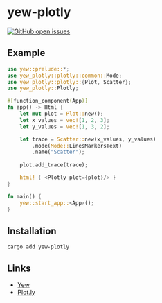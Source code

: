 # yew-plotly
[![GitHub open issues](https://img.shields.io/github/issues/butzist/yew-plotly.svg)](https://github.com/butzist/yew-plotly/issues)

## Example

```rust
use yew::prelude::*;
use yew_plotly::plotly::common::Mode;
use yew_plotly::plotly::{Plot, Scatter};
use yew_plotly::Plotly;

#[function_component(App)]
fn app() -> Html {
    let mut plot = Plot::new();
    let x_values = vec![1, 2, 3];
    let y_values = vec![1, 3, 2];

    let trace = Scatter::new(x_values, y_values)
        .mode(Mode::LinesMarkersText)
        .name("Scatter");
        
    plot.add_trace(trace);

    html! { <Plotly plot={plot}/> }
}

fn main() {
    yew::start_app::<App>();
}
```

## Installation

```
cargo add yew-plotly
```

## Links

* [Yew](https://yew.rs)
* [Plot.ly](https://plot.ly/javascript/)
